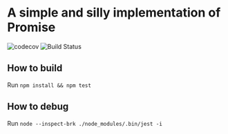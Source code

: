A simple and silly implementation of Promise
============================================

![codecov](https://codecov.io/gh/zhiming_qiu/silly-promise/branch/master/graph/badge.svg)
![Build Status](https://travis-ci.org/zhiming_qiu/silly-promise.svg?branch=master)

How to build
------------

Run `npm install && npm test`


How to debug
------------

Run `node --inspect-brk ./node_modules/.bin/jest -i`
